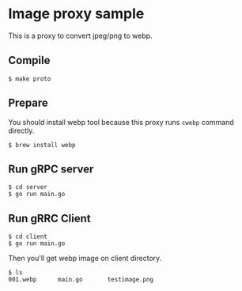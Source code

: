# Image proxy sample

This is a proxy to convert jpeg/png to webp.

## Compile
```
$ make proto
```

## Prepare
You should install webp tool because this proxy runs ``cwebp`` command directly.
```
$ brew install webp
```

## Run gRPC server
```
$ cd server
$ go run main.go
```

## Run gRRC Client
```
$ cd client
$ go run main.go
```

Then you'll get webp image on client directory.
```
$ ls
001.webp      main.go       testimage.png
```
